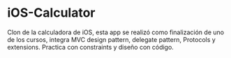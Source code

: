 # iOS-Calculator

Clon de la calculadora de iOS, esta app se realizó como finalización de uno de los cursos, integra MVC design pattern, delegate pattern, Protocols y extensions. Practica con constraints y diseño con código.
